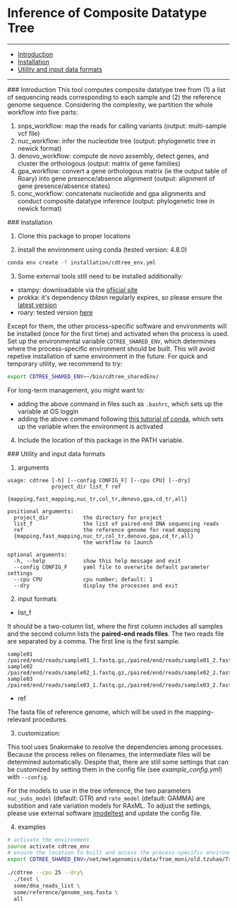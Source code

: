 <!--
SPDX-FileCopyrightText: 2021 Tzu-Hao Kuo

SPDX-License-Identifier: GPL-3.0-or-later
-->

# Inference of Composite Datatype Tree 

---
- [Introduction](#introduction)
- [Installation](#installation)
- [Utility and input data formats](#utility) 
---

###<a name="introduction"></a> Introduction
This tool computes composite datatype tree from (1) a list of sequencing reads corresponding to each sample and (2) the reference genome sequence.
Considering the complexity, we partition the whole workflow into five parts:
1. snps\_workflow: map the reads for calling variants (output: multi-sample vcf file)
2. nuc\_workflow: infer the nucleotide tree (output: phylogenetic tree in newick format)
3. denovo\_workflow: compute de novo assembly, detect genes, and cluster the
   orthologous (output: matrix of gene families)
4. gpa\_workflow: convert a gene orthologous matrix (ie the output table of
   Roary) into gene presence/absence alignment (output: alignment of gene presence/absence states)
5. conc\_workflow: concatenate nucleotide and gpa alignments and conduct
   composite datatype inference (output: phylogenetic tree in newick format)

###<a name="installation"></a> Installation
1. Clone this package to proper locations

2. Install the environment using conda (tested version: 4.8.0)
```sh
conda env create -f installation/cdtree_env.yml
```

3. Some external tools still need to be installed additionally:

- stampy: downloadable via the [ofiicial site](https://www.well.ox.ac.uk/research/research-groups/lunter-group/lunter-group/stampy)
- prokka: it's dependency _tblasn_ regularly expires, so please ensure the [latest version](https://github.com/tseemann/prokka)
- roary: tested version [here](https://github.com/hzi-bifo/Roary)

Except for them, the other process-specific software and environments will be installed (once for the first time) and activated when the process is used. Set up the environmental variable `CDTREE_SHARED_ENV`, which determines where the process-specific environment should be built. This will avoid repetive installation of same environment in the future. For quick and temporary utility, we recommend to try:

```sh
export CDTREE_SHARED_ENV=~/bin/cdtree_sharedEnv/
```

For long-term management, you might want to:
- adding the above command in files such as `.bashrc`, which sets up the
  variable at OS loggin
- adding the above command following [this tutorial of conda](https://docs.conda.io/projects/conda/en/latest/user-guide/tasks/manage-environments.html#saving-environment-variables), which sets up the variable when the environment is activated

4. Include the location of this package in the PATH variable. 

###<a name="utility"></a> Utility and input data formats

1. arguments
```
usage: cdtree [-h] [--config CONFIG_F] [--cpu CPU] [--dry]
              project_dir list_f ref
              {mapping,fast_mapping,nuc_tr,col_tr,denovo,gpa,cd_tr,all}

positional arguments:
  project_dir           the directory for project
  list_f                the list of paired-end DNA sequencing reads
  ref                   the reference genome for read mapping
  {mapping,fast_mapping,nuc_tr,col_tr,denovo,gpa,cd_tr,all}
                        the workflow to launch

optional arguments:
  -h, --help            show this help message and exit
  --config CONFIG_F     yaml file to overwrite default parameter settings
  --cpu CPU             cpu number; default: 1
  --dry                 display the processes and exit
```

2. input formats

- list_f

It should be a two-column list, where the first column includes all samples and the second column lists the __paired-end reads files__. The two reads file are separated by a comma. The first line is the first sample.
```
sample01	/paired/end/reads/sample01_1.fastq.gz,/paired/end/reads/sample01_2.fastq.gz
sample02	/paired/end/reads/sample02_1.fastq.gz,/paired/end/reads/sample02_2.fastq.gz
sample03	/paired/end/reads/sample03_1.fastq.gz,/paired/end/reads/sample03_2.fastq.gz
```

- ref

The fasta file of reference genome, which will be used in the mapping-relevant
procedures.

3. customization:

This tool uses Snakemake to resolve the dependencies among processes. Because the process relies on filenames, the intermediate files will be determined automatically. Despite that, there are still some settings that can be customized by setting them in the config file (see *example_config.yml*) with `--config`.

For the models to use in the tree inference, the two parameters `nuc_subs_model` (default: GTR) and `rate_model` (default: GAMMA) are substition and rate variation models for RAxML. To adjust the settings, please use external software [jmodeltest](https://github.com/ddarriba/jmodeltest2) and update the config file.

4. examples

```sh
# activate the environment
source activate cdtree_env
# ensure the location to built and access the process-specific environments
export CDTREE_SHARED_ENV=/net/metagenomics/data/from_moni/old.tzuhao/TreePaper/shared_envs
 
./cdtree --cpu 25 --dry\
  ./test \
  some/dna_reads_list \
  some/reference/genome_seq.fasta \
  all 
```

